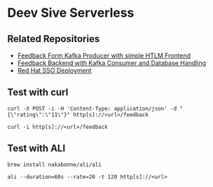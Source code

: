# Deev Sive Serverless

## Related Repositories
* [Feedback Form Kafka Producer with simple HTLM Frontend](https://github.com/marcoklaassen/deep-dive-serverless-feedback-form/tree/kafka-deep-dive)
* [Feedback Backend with Kafka Consumer and Database Handling](https://github.com/marcoklaassen/deep-dive-serverless-feedback-persistence/tree/kafka-deep-dive)
* [Red Hat SSO Deployment](https://github.com/marcoklaassen/deep-dive-quarkus-2)

## Test with curl
```
curl -X POST -i -H 'Content-Type: application/json' -d "{\"rating\":\"11\"}" http[s]://<url>/feedback
```

```
curl -i http[s]://<url>/feedback
```

## Test with ALI
```
brew install nakabonne/ali/ali
```

```
ali --duration=60s --rate=20 -t 120 http[s]://<url>
```
